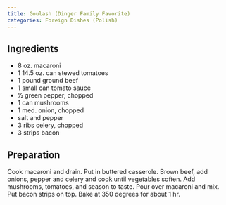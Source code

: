 ```yaml
---
title: Goulash (Dinger Family Favorite)
categories: Foreign Dishes (Polish)
---
```


## Ingredients

- 8 oz. macaroni
- 1 14.5 oz. can stewed tomatoes
- 1 pound ground beef
- 1 small can tomato sauce
- ½ green pepper, chopped
- 1 can mushrooms
- 1 med. onion, chopped
- salt and pepper
- 3 ribs celery, chopped
- 3 strips bacon

## Preparation

Cook macaroni and drain.  Put in buttered casserole.  Brown beef, add onions, pepper and celery and cook until vegetables soften.  Add mushrooms, tomatoes, and season to taste.  Pour over macaroni and mix.  Put bacon strips on top.  Bake at 350 degrees for about 1 hr.

